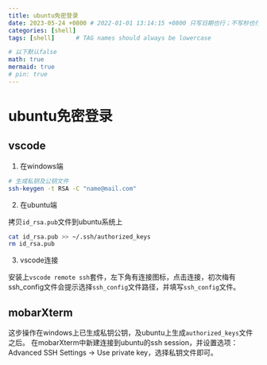```yaml
---
title: ubuntu免密登录
date: 2023-05-24 +0800 # 2022-01-01 13:14:15 +0800 只写日期也行；不写秒也行；这样也行 2022-03-09T00:55:42+08:00
categories: [shell]
tags: [shell]      # TAG names should always be lowercase

# 以下默认false
math: true
mermaid: true
# pin: true
---
```


# ubuntu免密登录

## vscode

1. 在windows端

```bash
# 生成私钥及公钥文件
ssh-keygen -t RSA -C "name@mail.com"
```

2. 在ubuntu端

拷贝`id_rsa.pub`文件到ubuntu系统上

```bash
cat id_rsa.pub >> ~/.ssh/authorized_keys
rm id_rsa.pub
```

3. vscode连接

安装上`vscode remote ssh`套件，左下角有连接图标，点击连接，初次梅有ssh_config文件会提示选择`ssh_config`文件路径，并填写`ssh_config`文件。

## mobarXterm

这步操作在windows上已生成私钥公钥，及ubuntu上生成`authorized_keys`文件之后。
在mobarXterm中新建连接到ubuntu的ssh session，并设置选项：Advanced SSH Settings -> Use private key，选择私钥文件即可。
